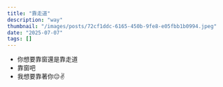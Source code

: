 ```yaml
---
title: "靠走道"
description: "way"
thumbnail: "/images/posts/72cf1ddc-6165-450b-9fe8-e05fbb1b0994.jpeg"
date: "2025-07-07"
tags: []
---
```

- 你想要靠窗還是靠走道
- 靠窗吧
- 我想要靠著你😔✌️
